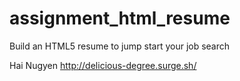 # assignment_html_resume
Build an HTML5 resume to jump start your job search

Hai Nugyen
http://delicious-degree.surge.sh/
